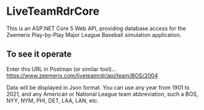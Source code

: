 # LiveTeamRdrCore
This is an ASP.NET Core 5 Web API, providing database access 
for the Zeemerix Play-by-Play Major League Baseball simulation application.

## To see it operate
Enter this URL in Postman (or similar tool)...
https://www.zeemerix.com/liveteamrdr/api/team/BOS/2004

Data will be displayed in Json format.
You can use any year from 1901 to 2021, and any American or National League team abbreviation, 
such a BOS, NYY, NYM, PHI, DET, LAA, LAN, etc.
